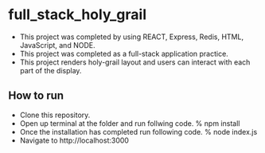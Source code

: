 # full_stack_holy_grail
- This project was completed by using REACT, Express, Redis, HTML, JavaScript, and NODE.
- This project was completed as a full-stack application practice.
- This project renders holy-grail layout and users can interact with each part of the display.

## How to run
- Clone this repository.
- Open up terminal at the folder and run follwing code. % npm install
- Once the installation has completed run following code. % node index.js
- Navigate to http://localhost:3000
